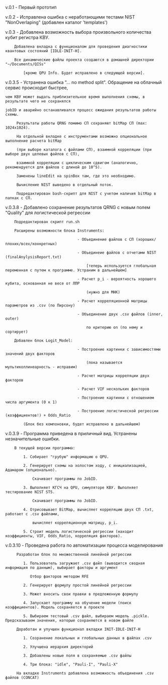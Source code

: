 v.0.1 - Первый прототип

v.0.2 - Исправлена ошибка с неработающими тестами NIST "NonOverlaping" (добавлен каталог 'templates')

v.0.3 - Добавлена возможность выбора произвольного количества кубит регистра КВУ.

		Добавлена вкладка с функционалом для проведения диагностики квантовых состояний [IDLE-INIT-H].

		Все динамические файлы проекта создаются в домашней директории "~/Documents/QISs"

			[кроме QPU Info. Будет исправлено в следующей версии].

v.0.3.5 - Устранена ошибка "... no method split". Обращение на облачный сервис происходит быстрее,

	чем КВУ может выдать приблизительное время выполнения схемы, в результате чего не сохранялся

	jobID и аварийно останавливался процесс ожидания результатов работы схемы.

		 Результаты работы QRNG помимо СП сохраняют bitMap СП (max: 1024x1024).

		 На отдельной вкладке с инструментами возможно опциональное выполнение расчета bitMap

		 (при выборе каталога с файлами СП), взаимной корреляции (при выборе двух целевых файлов с СП),

		 взаимной корреляции с циклическим сдвигом (аналогично, рекомендуется для файлов с длиной до 10^5).

		 Заменены lineEdit на spinBox там, где это необходимо.

		 Вычисление NIST выведено в отдельный поток.

		 Подредактирован bash-скрипт для NIST с учетом наличия bitMap в папках с СП.

v.0.3.8 - Добавлено сохранение результатов QRNG с новым полем "Quality" для логистической регрессии

		Подредактирован скрипт run.sh

		Расширены возможности блока Instruments:

									- Объединение файлов с СП (хороших/плохих/всех/конкретных)

									- Объединеие файлов с отчетами NIST (finalAnylysisReport.txt)

										[теперь используется глобальная переменная с путем к программе. Устраним в дальнейшем]

									- Расчет p_i - вероятность хорошего кубита, основанная не весе от ЛПР

										(нужно для МНК)

									- Расчет корреляционной матрицы параметров из .csv (по Пирсону)

									- Объединение двух .csv файлов (inner, outer)

										по критерию on (по нему и сортирует)

		Добавлен блок Logit_Model:

									- Построение картинки с зависимостями значений двух факторов

										(пока называется мультиколлинеарность - исправим)

									- Расчет матрицы корреляции двух факторов

									- Расчет VIF нескольких факторов

									- Построение картинки с отношением числа аргумента (0 к 1)

									- Построение логистической регрессии (коэффициентов!) + Odds_Ratio

			(Блок без компоновки, будет исправлено в дальнейшем)

v.0.3.9 - Программа приведена в приличный вид. Устранены незначительные ошибки.

		В текущей версии программа:

			1. Собирает "грубую" информацию о QPU.

			2. Генерирует схемы на холостом ходу, с инициализацией, Адамаром (опционально).

				Скачивает программы по JobID.

			3. Выполняет КГСЧ на QPU, симуляторе КВУ. Выполняет тестирование NIST STS.

				Скачивает программы по JobID.

			4. Отрисовывает BitMap, вычисляет корреляцию двух СП .txt, работает с .csv файлами,

				вычисляет корреляционную матрицу, p_i.

			5. Строит модель логистической регрессии (находит коэффициенты, VIF, Odds_Ratio, корреляция факторов).

v.0.3.10 - Проведена работа по автоматизации процесса моделирования

		 Разработан блок по множественной линейной регрессии

			1. Пользователь загружает .csv файл (выводится сводная информация по данным), выбирает факторы и аргумент

			   Отбор факторов методом RFE

			2. Генерирует формулу простой линейной регрессии

			3. Может вносить свои правки в предложенную формулу

			4. Запускает программу на обучение модели (поиск коэффициентов). Модель сохраняется в проекте

			5. Выбираем тестовый .csv файл, выбираем модель .pickle. Предсказываем значения, которые сохраняются в новом файле

		 Доработан и улучшен функционал вкладки INIT-IDLE-INIT-H

			1. Созранение локальных и глобальных данных в файлах .csv

			2. Улучшена иерархия директорий

			3. Добавлены новые поля в сохраняемые .csv файлы

			4. Три блока: "idle", "Pauli-I", "Pauli-X"

		 На вкладке Instruments добавлена возможность объединения .csv файлов (CONCAT)
